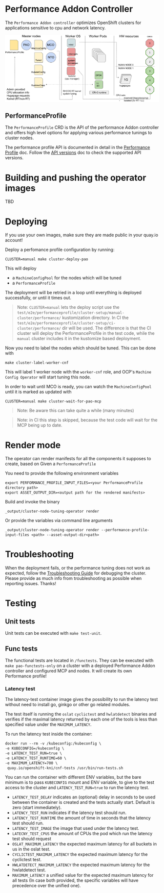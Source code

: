 # Performance Addon Controller

The `Performance Addon controller` optimizes OpenShift clusters for applications sensitive to cpu and network latency.

![alt text](https://github.com/openshift/cluster-node-tuning-operator/blob/master/docs/performanceprofile/interactions/diagram.png "How Performance Addon controller interacts with other components and operators")

## PerformanceProfile

The `PerformanceProfile` CRD is the API of the performance Addon controller and offers high level options
for applying various performance tunings to cluster nodes.

The performance profile API is documented in detail in the [Performance Profile](docs/performanceprofile/performance_profile.md) doc.
Follow the [API versions](docs/performanceprofile/api-versions.md) doc to check the supported API versions.

# Building and pushing the operator images

TBD

# Deploying

If you use your own images, make sure they are made public in your quay.io account!

Deploy a perfomance profile configuration by running:

```
CLUSTER=manual make cluster-deploy-pao
```

This will deploy

- a `MachineConfigPool` for the nodes which will be tuned
- a `PerformanceProfile`

The deployment will be retried in a loop until everything is deployed successfully, or until it times out.

> Note: `CLUSTER=manual` lets the deploy script use the `test/e2e/performanceprofile/cluster-setup/manual-cluster/performance/` kustomization directory.
In CI the `test/e2e/performanceprofile/cluster-setup/ci-cluster/performance/` dir will be used. The difference is that the CI cluster will deploy
the PerformanceProfile in the test code, while the `manual` cluster includes it in the kustomize based deployment.


Now you need to label the nodes which should be tuned. This can be done with

```
make cluster-label-worker-cnf
```

This will label 1 worker node with the `worker-cnf` role, and OCP's `Machine Config Operator` will start tuning this node.

In order to wait until MCO is ready, you can watch the `MachineConfigPool` until it is marked as updated with 

```
CLUSTER=manual make cluster-wait-for-pao-mcp
```

> Note: Be aware this can take quite a while (many minutes)

> Note: in CI this step is skipped, because the test code will wait for the MCP being up to date.

# Render mode

The operator can render manifests for all the components it supposes to create, based on Given a `PerformanceProfile`  

You need to provide the following environment variables
```
export PERFORMANCE_PROFILE_INPUT_FILES=<your PerformanceProfile directory path>
export ASSET_OUTPUT_DIR=<output path for the rendered manifests>
```

Build and invoke the binary
```
_output/cluster-node-tuning-operator render
```

Or provide the variables via command line arguments
```
_output/cluster-node-tuning-operator render --performance-profile-input-files <path> --asset-output-dir<path>
```

# Troubleshooting

When the deployment fails, or the performance tuning does not work as expected, follow the [Troubleshooting Guide](docs/performanceprofile/troubleshooting.md)
for debugging the cluster. Please provide as much info from troubleshooting as possible when reporting issues. Thanks!

# Testing

## Unit tests

Unit tests can be executed with `make test-unit`.

## Func tests

The functional tests are located in `/functests`. They can be executed with `make pao-functests-only` on a cluster with a
deployed Performance Addon controller and configured MCP and nodes. It will create its own Performance profile!

### Latency test

The latency-test container image gives the possibility to run the latency 
test without need to install go, ginkgo or other go related modules.

The test itself is running the `oslat` `cyclictest` and `hwlatdetect` binaries and verifies if the maximal latency returned by each one of the tools is
less than specified value under the `MAXIMUM_LATENCY`.

To run the latency test inside the container:

```
docker run --rm -v /kubeconfig:/kubeconfig \
-e KUBECONFIG=/kubeconfig \
-e LATENCY_TEST_RUN=true \
-e LATENCY_TEST_RUNTIME=60 \
-e MAXIMUM_LATENCY=700 \
 quay.io/openshift-kni/cnf-tests /usr/bin/run-tests.sh
```

You can run the container with different ENV variables, but the bare minimum is to pass
`KUBECONFIG` mount and ENV variable, to give to the test access to the cluster and
`LATENCY_TEST_RUN=true` to run the latency test.

- `LATENCY_TEST_DELAY` indicates an (optional) delay in seconds to be used between the container is created and the tests actually start. Default is zero (start immediately).
- `LATENCY_TEST_RUN` indicates if the latency test should run.
- `LATENCY_TEST_RUNTIME` the amount of time in seconds that the latency test should run.
- `LATENCY_TEST_IMAGE` the image that used under the latency test.
- `LATECNY_TEST_CPUS` the amount of CPUs the pod which run the latency test should request
- `OSLAT_MAXIMUM_LATENCY` the expected maximum latency for all buckets in us in the oslat test.
- `CYCLICTEST_MAXIMUM_LATENCY` the expected maximum latency for the cyclictest test.
- `HWLATDETECT_MAXIMUM_LATENCY` the expected maximum latency for the hwlatdetect test.
- `MAXIMUM_LATENCY` a unified value for the expected maximum latency for all tests (In case both provided, the specific variables will have precedence over the unified one).

